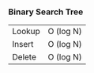 ### Binary Search Tree

|        |           |
| ------ | --------- |
| Lookup | O (log N) |
| Insert | O (log N) |
| Delete | O (log N) |
